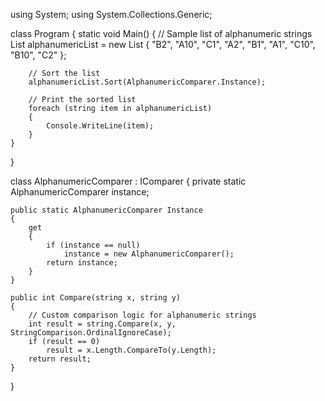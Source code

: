 using System;
using System.Collections.Generic;

class Program
{
    static void Main()
    {
        // Sample list of alphanumeric strings
        List<string> alphanumericList = new List<string>
        {
            "B2",
            "A10",
            "C1",
            "A2",
            "B1",
            "A1",
            "C10",
            "B10",
            "C2"
        };

        // Sort the list
        alphanumericList.Sort(AlphanumericComparer.Instance);

        // Print the sorted list
        foreach (string item in alphanumericList)
        {
            Console.WriteLine(item);
        }
    }
}

class AlphanumericComparer : IComparer<string>
{
    private static AlphanumericComparer instance;

    public static AlphanumericComparer Instance
    {
        get
        {
            if (instance == null)
                instance = new AlphanumericComparer();
            return instance;
        }
    }

    public int Compare(string x, string y)
    {
        // Custom comparison logic for alphanumeric strings
        int result = string.Compare(x, y, StringComparison.OrdinalIgnoreCase);
        if (result == 0)
            result = x.Length.CompareTo(y.Length);
        return result;
    }
}
